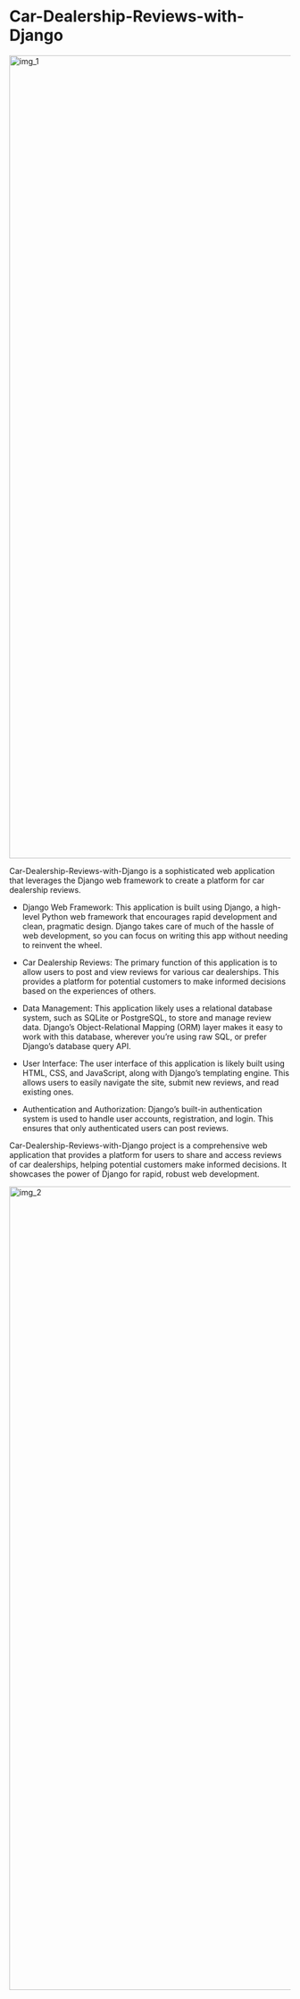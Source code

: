 # Car-Dealership-Reviews-with-Django
<img width="1439" alt="img_1" src="https://github.com/Naumaan777/Car-Dealership-Reviews-with-Django/assets/115418662/e798bd98-a595-40b2-bf0b-62880e9dc6fd">

Car-Dealership-Reviews-with-Django is a sophisticated web application that leverages the Django web framework to create a platform for car dealership reviews.

* Django Web Framework: This application is built using Django, a high-level Python web framework that encourages rapid development and clean, pragmatic design. Django takes care of much of the hassle of web development, so you can focus on writing this app without needing to reinvent the wheel.

* Car Dealership Reviews: The primary function of this application is to allow users to post and view reviews for various car dealerships. This provides a platform for potential customers to make informed decisions based on the experiences of others.


* Data Management: This application likely uses a relational database system, such as SQLite or PostgreSQL, to store and manage review data. Django’s Object-Relational Mapping (ORM) layer makes it easy to work with this database, wherever you’re using raw SQL, or prefer Django’s database query API.

* User Interface: The user interface of this application is likely built using HTML, CSS, and JavaScript, along with Django’s templating engine. This allows users to easily navigate the site, submit new reviews, and read existing ones.

* Authentication and Authorization: Django’s built-in authentication system is used to handle user accounts, registration, and login. This ensures that only authenticated users can post reviews.
  
Car-Dealership-Reviews-with-Django project is a comprehensive web application that provides a platform for users to share and access reviews of car dealerships, helping potential customers make informed decisions. It showcases the power of Django for rapid, robust web development.

<img width="1440" alt="img_2" src="https://github.com/Naumaan777/Car-Dealership-Reviews-with-Django/assets/115418662/f768da5f-0f0a-40ab-a10a-1992fcd1e53b">
